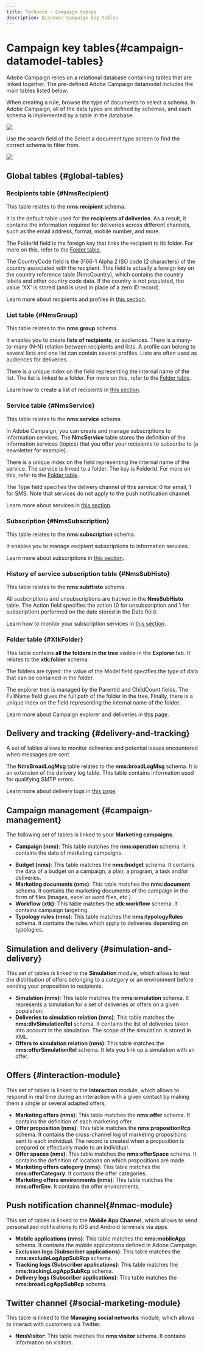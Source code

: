 ```yaml
---
title: Technote - Campaign tables
description: Discover Campaign key tables
---
```

# Campaign key tables{#campaign-datamodel-tables}

Adobe Campaign relies on a relational database containing tables that are linked together. The pre-defined Adobe Campaign datamodel includes the main tables listed below.

When creating a rule, browse the type of documents to select a schema. In Adobe Campaign, all of the data types are defined by schemas, and each schema is implemented by a table in the database. 

![](assets/change-doc-type.png)


Use the search field of the Select a document type screen to find the correct schema to filter from.

![](assets/select-doc-type.png)


## Global tables {#global-tables}

### Recipients table {#NmsRecipient}

This table relates to the **nms:recipient** schema.

It is the default table used for the **recipients of deliveries**. As a result, it contains the information required for deliveries across different channels, such as the email address, format, mobile number, and more.

The FolderId field is the foreign key that links the recipient to its folder. For more on this, refer to the [Folder table](#XtkFolder).

The CountryCode field is the 3166-1 Alpha 2 ISO code (2 characters) of the country associated with the recipient. This field is actually a foreign key on the country reference table (NmsCountry), which contains the country labels and other country code data. If the country is not populated, the value 'XX' is stored (and is used in place of a zero ID record).

Learn more about recipients and profiles in [this section](../audience/about-recipients.md).

### List table {#NmsGroup}

This table relates to the **nms:group** schema.

It enables you to create **lists of recipients**, or audiences. There is a many-to-many (N-N) relation between recipients and lists. A profile can belong to several lists and one list can contain several profiles. Lists are often used as audiences for deliveries. 

There is a unique index on the field representing the internal name of the list. The list is linked to a folder. For more on this, refer to the [Folder table](#XtkFolder).

Learn how to create a list of recipients in [this section](../audience/create-audience.md).

<!--
### NmsRcpGrpRel {#NmsRcpGrpRel}

The **NmsRcpGrpRel** relationship table only contains the two fields corresponding to the identifiers of the RecipientId and GroupId linked tables.
-->

### Service table {#NmsService}

This table relates to the **nms:service** schema.

In Adobe Campaign, you can create and manage subscriptions to information services. The **NmsService** table stores the definition of the information services (topics) that you offer your recipients to subscribe to (a newsletter for example).

<!--Services are entities which are similar to lists (static recipient groupings), except that they circulate more information and enable easy management of subscriptions and unsubscriptions via forms.-->

There is a unique index on the field representing the internal name of the service. The service is linked to a folder. The key is FolderId. For more on this, refer to the [Folder table](#XtkFolder). 

The Type field specifies the delivery channel of this service: 0 for email, 1 for SMS. Note that services do not apply to the push notification channel.

Learn more about services in [this section](../audience/manage-services.md).

### Subscription {#NmsSubscription}

This table relates to the **nms:subscription** schema.

It enables you to manage recipient subscriptions to information services.

Learn more about subscriptions in [this section](../audience/manage-subscribers.md).

### History of service subscription table {#NmsSubHisto}

This table relates to the **nms:subHisto** schema.

All susbcriptions and unsubscriptions are tracked in the **NmsSubHisto** table. The Action field specifies the action (0 for unsubscription and 1 for subscription) performed on the date stored in the Date field.

Learn how to monitor your subscription services in [this section](../audience/manage-services.md#logs-and-reports).

<!--
### Delivery table {#NmsDelivery}

This table relates to the **nms:delivery** schema.

Each record in this table represents a **delivery** or a **delivery template**. It contains all the necessary parameters for performing deliveries (the target, the content, etc.). Delivery logs (NmsBroadLog) and associated tracking URLs (NmsTrackingUrl) are created during the preparation phase.

There is a unique index on the field representing the internal name of the delivery or template. The delivery is linked to an execution folder. For more on this, see [XtkFolder](#XtkFolder).

Learn more about messages and deliveries in [this section](../msg/gs-messages.md).
-->

### Folder table {#XtkFolder}

This table contains **all the folders in the tree** visible in the **Explorer** tab. It relates to the **xtk:folder** schema.

The folders are typed: the value of the Model field specifies the type of data that can be contained in the folder.

The explorer tree is managed by the ParentId and ChildCount fields. The FullName field gives the full path of the folder in the tree. Finally, there is a unique index on the field representing the internal name of the folder.

Learn more about Campaign explorer and deliveries in [this page](../get-started/user-interface.md#explorer).


## Delivery and tracking {#delivery-and-tracking}

A  set of tables allows to monitor deliveries and potential issues encountered when messages are sent.

The **NmsBroadLogMsg** table relates to the **nms:broadLogMsg** schema. It is an extension of the delivery log table. This table contains information used for qualifying SMTP errors.

Learn more about delivery logs in [this page](../monitor/delivery-logs.md).

## Campaign management {#campaign-management}

The following set of tables is linked to your **Marketing campaigns**.

* **Campaign (nms)**: This table matches the **nms:operation** schema. It contains the data of marketing campaigns.
<!--
* **NmsDeliveryOutline**: This table matches the **nms:deliveryOutline** schema. It contains the extended properties of the delivery (delivery outline).
* **NmsDlvOutlineItem**: This table matches the **nms:dlvOutlineItem** schema. It contains the articles of a delivery outline.-->
* **Budget (nms)**: This table matches the **nms:budget** schema. It contains the data of a budget on a campaign, a plan, a program, a task and/or deliveries.
* **Marketing documents (nms)**: This table matches the **nms:document** schema. It contains the marketing documents of the campaign in the form of files (images, excel or word files, etc.)
* **Workflow (xtk)**: This table matches the **xtk:workflow** schema. It contains campaign targeting.
* **Typology rules (nms)**: This table matches the **nms:typologyRules** schema. It contains the rules which apply to deliveries depending on typologies.
<!--
## Response management {#response-management}

This set of tables is linked to the **Response Manager** module, which allows to measure the success and profitability of marketing campaigns or offer propositions for all communication channels. For more on this, see [About response manager](../../response/using/about-response-manager.md).

![](assets/data-model_response.png)

### NmsRemaHypothesis {#NmsRemaHypothesis}

This table coincides with the **nms:remaHypothesis** schema. It contains the definition of the measurement hypothesis.

This table contains significant information stored in XML, including:

**Execution context (information stored in XML)**

The execution context populates the tables and fields to be taken into account for measurement calculation, namely:
* The nms:remaMatchRcp reaction log storage schema.
* The transaction table schema (purchases for example).
* The querying schema, which enables you to define the start table of the hypothesis conditions.
* The links to individuals, which enable you to identify the individual based on the querying schema.
* The transaction date. This field is not mandatory but we recommend that you use it to restrict the calculation perimeter.
* The transaction amount: it is an optional field for automatically calculating revenue indicators.

**Hypothesis perimeter (information stored in XML)**

The hypothesis perimeter consists in the filtering of the hypothesis based on the table of the querying schema.

**Hypothesis overload script (information stored in XML)**

The hypothesis overload script is a JavaScript code which enables you to overload the content of the hypothesis during execution.

**Measurement indicators**

The following indicators are updated automatically during the hypothesis execution:

* Number of reactions: **iTransaction**. Number of lines in the reaction logs table.
* Number of contacted: **iContactReacted**. Distinct number of targeted contacts in the hypothesis.
* Control group count: **iProofReacted**. Distinct number of targeted control group contacts in the hypothesis.
* Contacted response rate: **dContactReactedRate**. Response rate of the targeted contacts in the hypothesis.
* Response rate of the control group: **dProofReactedRate**. Response rate of the hypothesis control group.
* Total revenue of population contacted: **dContactReactedTotalAmount**. Total revenue of the targeted contacts in the hypothesis.
* Average revenue of control group: **dContactReactedAvgAmount**. Average revenue of the targeted control group contacts in the hypothesis.
* Total revenue of the control group: **dProofReactedTotalAmount**. Total revenue of the hypothesis control group.
* Average revenue of control group: **dProofReactedAvgAmount**. Average revenue of the hypothesis control group.
* Total margin per contact: **dContactReactedTotalMargin**. Total margin per contact targeted in the hypothesis.
* Average margin per contact: **dContactReactedAvgMargin**. Average margin per contact targeted in the hypothesis.
* Total margin of control group: **dProofReactedTotalMargin**. Total margin of the control group targeted in the hypothesis.
* Average margin of control group: **dProofReactedAvgMargin**. Average margin of the control group targeted in the hypothesis.
* Additional revenue: **dAdditionnalAmount**. (Average revenue of contacted - Average revenue of control group) * Number of contacted.
* Additional margin: **dAdditionnalMargin**. (Average margin of contacted - Average margin of control group) / Number of contacted.
* Average cost per contact (SQL expression). Calculated cost of the delivery / Number of contacted.
* ROI (SQL expression). Calculated cost of the delivery / Total margin of contacted.
* Effective ROI (SQL expression). Calculated cost of the delivery / Additional margin.
* Significance: **iSignificativy** (SQL expression). Contains values from 0 to 3 depending on the significance of the campaign.

### NmsRemaMatchRcp {#NmsRemaMatchRcp}

This table matches the **nms:remaMatchRcp** schema.

It contains a record representing an individual's reaction to a given hypothesis. These records were created during hypothesis execution.
-->


## Simulation and delivery {#simulation-and-delivery}

This set of tables is linked to the **Simulation** module, which allows to test the distribution of offers belonging to a category or an environment before sending your proposition to recipients.

* **Simulation (nms)**: This table matches the **nms:simulation** schema. It represents a simulation for a set of deliveries or offers on a given population.
* **Deliveries to simulation relation (nms)**: This table matches the **nms:dlvSimulationRel** schema. It contains the list of deliveries taken into account in the simulation. The scope of the simulation is stored in XML.
* **Offers to simulation relation (nms)**: This table matches the **nms:offerSimulationRel** schema. It lets you link up a simulation with an offer.

## Offers {#interaction-module}

This set of tables is linked to the **Interaction** module, which allows to respond in real time during an interaction with a given contact by making them a single or several adapted offers.

* **Marketing offers (nms)**: This table matches the **nms:offer** schema. It contains the definition of each marketing offer.
* **Offer proposition (nms)**: This table matches the **nms:propositionRcp** schema. It contains the cross-channel log of marketing propositions sent to each individual. The record is created when a proposition is prepared or effectively made to an individual.
* **Offer spaces (nms)**: This table matches the **nms:offerSpace** schema. It contains the definition of locations on which propositions are made.
* **Marketing offers category (nms)**: This table matches the **nms:offerCategory**. It contains the offer categories.
* **Marketing offers environments (nms)**: This table matches the **nms:offerEnv**. It contains the offer environments.



## Push notification channel{#nmac-module}

This set of tables is linked to the **Mobile App Channel**, which allows to send personalized notifications to iOS and Android terminals via apps.

* **Mobile applications (nms)**: This table matches the **nms:mobileApp** schema. It contains the mobile applications defined in Adobe Campaign.
* **Exclusion logs (Subscriber applications)**: This table matches the **nms:excludeLogAppSubRcp** schema.
* **Tracking logs (Subscriber applications)**: This table matches the **nms:trackingLogAppSubRcp** schema.
* **Delivery logs (Subscriber applications)**: This table matches the **nms:broadLogAppSubRcp** schema.

## Twitter channel {#social-marketing-module}

This table is linked to the **Managing social networks** module, which allows to interact with customers via Twitter. 

* **NmsVisitor**: This table matches the **nms:visitor** schema. It contains information on visitors.
